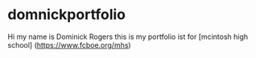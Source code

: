 # domnickportfolio
Hi my name is Dominick Rogers this is my portfolio ist for [mcintosh high school] 
(https://www.fcboe.org/mhs) 



